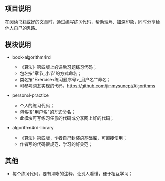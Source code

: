 ## 项目说明

在阅读书籍或好的文章时，通过编写练习代码，帮助理解、加深印象，同时分享给他人自己的思路。

## 模块说明

* book-algorithm4rd
    * 《算法》第四版上的课后习题练习代码；
    * 包名按"章节_小节"的方式命名；
    * 类名按"Exercise<练习题序号>_用户名""命名；
    * 可参考网友实现的代码，https://github.com/jimmysuncpt/Algorithms
   
* personal-practice
    * 个人的练习代码；
    * 包名按"用户名"的方式命名；
    * 此模块可写练习任意的代码或分享网上好的代码；

* algorithm4rd-library
    * 《算法》第四版，作者自己封装的基础库，可直接使用；
    * 作者写的代码很规范，学习的好典范；

## 其他
   * 每个练习代码，要有清晰的注释，让别人看懂，便于相互学习；
